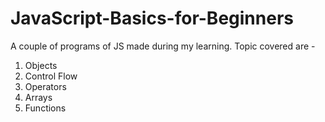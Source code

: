 # JavaScript-Basics-for-Beginners
A couple of programs of JS made during my learning.
Topic covered are -
  1. Objects
  2. Control Flow
  3. Operators
  4. Arrays 
  5. Functions
